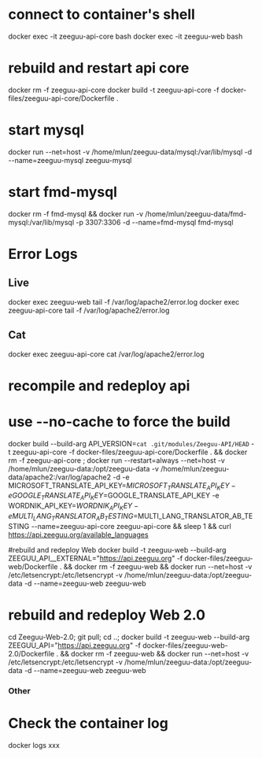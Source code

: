 

# connect to container's shell
docker exec -it zeeguu-api-core bash
docker exec -it zeeguu-web bash

# rebuild and restart api core
docker rm -f zeeguu-api-core
docker build -t zeeguu-api-core -f docker-files/zeeguu-api-core/Dockerfile .

# start mysql
docker run --net=host -v /home/mlun/zeeguu-data/mysql:/var/lib/mysql -d --name=zeeguu-mysql zeeguu-mysql

# start fmd-mysql
docker rm -f fmd-mysql && docker run -v /home/mlun/zeeguu-data/fmd-mysql:/var/lib/mysql -p 3307:3306 -d --name=fmd-mysql fmd-mysql


# Error Logs

## Live
docker exec zeeguu-web tail -f /var/log/apache2/error.log
docker exec zeeguu-api-core tail -f /var/log/apache2/error.log

## Cat
docker exec zeeguu-api-core cat /var/log/apache2/error.log


# recompile and redeploy api
# use --no-cache to force the build

docker build --build-arg API_VERSION=`cat .git/modules/Zeeguu-API/HEAD` -t zeeguu-api-core -f docker-files/zeeguu-api-core/Dockerfile . && docker rm -f zeeguu-api-core ; docker run --restart=always --net=host -v /home/mlun/zeeguu-data:/opt/zeeguu-data -v /home/mlun/zeeguu-data/apache2:/var/log/apache2 -d -e MICROSOFT_TRANSLATE_API_KEY=$MICROSOFT_TRANSLATE_API_KEY -e GOOGLE_TRANSLATE_API_KEY=$GOOGLE_TRANSLATE_API_KEY -e WORDNIK_API_KEY=$WORDNIK_API_KEY -e MULTI_LANG_TRANSLATOR_AB_TESTING=$MULTI_LANG_TRANSLATOR_AB_TESTING  --name=zeeguu-api-core zeeguu-api-core && sleep 1 && curl https://api.zeeguu.org/available_languages

#rebuild and redeploy Web
docker build -t zeeguu-web --build-arg ZEEGUU_API__EXTERNAL="https://api.zeeguu.org" -f docker-files/zeeguu-web/Dockerfile . && docker rm -f zeeguu-web && docker run --net=host -v /etc/letsencrypt:/etc/letsencrypt -v /home/mlun/zeeguu-data:/opt/zeeguu-data -d --name=zeeguu-web zeeguu-web

# rebuild and redeploy Web 2.0
cd Zeeguu-Web-2.0; git pull; cd ..; docker build -t zeeguu-web --build-arg ZEEGUU_API="https://api.zeeguu.org" -f docker-files/zeeguu-web-2.0/Dockerfile . && docker rm -f zeeguu-web && docker run --net=host -v /etc/letsencrypt:/etc/letsencrypt -v /home/mlun/zeeguu-data:/opt/zeeguu-data -d --name=zeeguu-web zeeguu-web



### Other


# Check the container log

docker logs xxx


